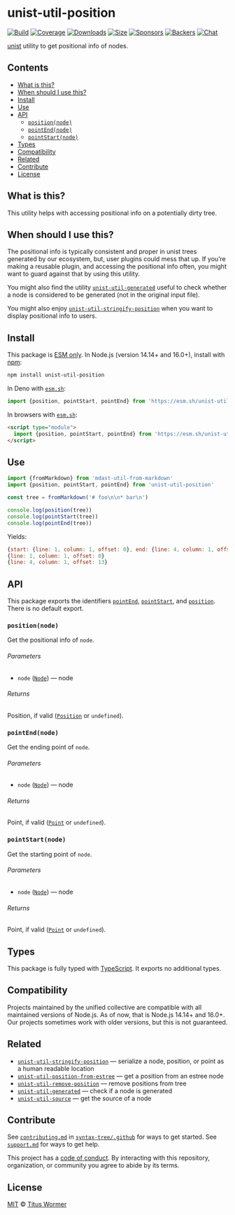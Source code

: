 # unist-util-position

[![Build][build-badge]][build]
[![Coverage][coverage-badge]][coverage]
[![Downloads][downloads-badge]][downloads]
[![Size][size-badge]][size]
[![Sponsors][sponsors-badge]][collective]
[![Backers][backers-badge]][collective]
[![Chat][chat-badge]][chat]

[unist][] utility to get positional info of nodes.

## Contents

*   [What is this?](#what-is-this)
*   [When should I use this?](#when-should-i-use-this)
*   [Install](#install)
*   [Use](#use)
*   [API](#api)
    *   [`position(node)`](#positionnode)
    *   [`pointEnd(node)`](#pointendnode)
    *   [`pointStart(node)`](#pointstartnode)
*   [Types](#types)
*   [Compatibility](#compatibility)
*   [Related](#related)
*   [Contribute](#contribute)
*   [License](#license)

## What is this?

This utility helps with accessing positional info on a potentially dirty tree.

## When should I use this?

The positional info is typically consistent and proper in unist trees generated
by our ecosystem, but, user plugins could mess that up.
If you’re making a reusable plugin, and accessing the positional info often, you
might want to guard against that by using this utility.

You might also find the utility [`unist-util-generated`][unist-util-generated]
useful to check whether a node is considered to be generated (not in the
original input file).

You might also enjoy
[`unist-util-stringify-position`][unist-util-stringify-position] when you want
to display positional info to users.

## Install

This package is [ESM only][esm].
In Node.js (version 14.14+ and 16.0+), install with [npm][]:

```sh
npm install unist-util-position
```

In Deno with [`esm.sh`][esmsh]:

```js
import {position, pointStart, pointEnd} from 'https://esm.sh/unist-util-position@4'
```

In browsers with [`esm.sh`][esmsh]:

```html
<script type="module">
  import {position, pointStart, pointEnd} from 'https://esm.sh/unist-util-position@4?bundle'
</script>
```

## Use

```js
import {fromMarkdown} from 'mdast-util-from-markdown'
import {position, pointStart, pointEnd} from 'unist-util-position'

const tree = fromMarkdown('# foo\n\n* bar\n')

console.log(position(tree))
console.log(pointStart(tree))
console.log(pointEnd(tree))
```

Yields:

```js
{start: {line: 1, column: 1, offset: 0}, end: {line: 4, column: 1, offset: 13}}
{line: 1, column: 1, offset: 0}
{line: 4, column: 1, offset: 13}
```

## API

This package exports the identifiers [`pointEnd`][pointend],
[`pointStart`][pointstart], and [`position`][position].
There is no default export.

### `position(node)`

Get the positional info of `node`.

###### Parameters

*   `node` ([`Node`][node])
    — node

###### Returns

Position, if valid ([`Position`][unist-position] or `undefined`).

### `pointEnd(node)`

Get the ending point of `node`.

###### Parameters

*   `node` ([`Node`][node])
    — node

###### Returns

Point, if valid ([`Point`][unist-point] or `undefined`).

### `pointStart(node)`

Get the starting point of `node`.

###### Parameters

*   `node` ([`Node`][node])
    — node

###### Returns

Point, if valid ([`Point`][unist-point] or `undefined`).

## Types

This package is fully typed with [TypeScript][].
It exports no additional types.

## Compatibility

Projects maintained by the unified collective are compatible with all maintained
versions of Node.js.
As of now, that is Node.js 14.14+ and 16.0+.
Our projects sometimes work with older versions, but this is not guaranteed.

## Related

*   [`unist-util-stringify-position`](https://github.com/syntax-tree/unist-util-stringify-position)
    — serialize a node, position, or point as a human readable location
*   [`unist-util-position-from-estree`](https://github.com/syntax-tree/unist-util-position-from-estree)
    — get a position from an estree node
*   [`unist-util-remove-position`](https://github.com/syntax-tree/unist-util-remove-position)
    — remove positions from tree
*   [`unist-util-generated`](https://github.com/syntax-tree/unist-util-generated)
    — check if a node is generated
*   [`unist-util-source`](https://github.com/syntax-tree/unist-util-source)
    — get the source of a node

## Contribute

See [`contributing.md`][contributing] in [`syntax-tree/.github`][health] for
ways to get started.
See [`support.md`][support] for ways to get help.

This project has a [code of conduct][coc].
By interacting with this repository, organization, or community you agree to
abide by its terms.

## License

[MIT][license] © [Titus Wormer][author]

<!-- Definitions -->

[build-badge]: https://github.com/syntax-tree/unist-util-position/workflows/main/badge.svg

[build]: https://github.com/syntax-tree/unist-util-position/actions

[coverage-badge]: https://img.shields.io/codecov/c/github/syntax-tree/unist-util-position.svg

[coverage]: https://codecov.io/github/syntax-tree/unist-util-position

[downloads-badge]: https://img.shields.io/npm/dm/unist-util-position.svg

[downloads]: https://www.npmjs.com/package/unist-util-position

[size-badge]: https://img.shields.io/bundlephobia/minzip/unist-util-position.svg

[size]: https://bundlephobia.com/result?p=unist-util-position

[sponsors-badge]: https://opencollective.com/unified/sponsors/badge.svg

[backers-badge]: https://opencollective.com/unified/backers/badge.svg

[collective]: https://opencollective.com/unified

[chat-badge]: https://img.shields.io/badge/chat-discussions-success.svg

[chat]: https://github.com/syntax-tree/unist/discussions

[npm]: https://docs.npmjs.com/cli/install

[esm]: https://gist.github.com/sindresorhus/a39789f98801d908bbc7ff3ecc99d99c

[esmsh]: https://esm.sh

[typescript]: https://www.typescriptlang.org

[license]: license

[author]: https://wooorm.com

[health]: https://github.com/syntax-tree/.github

[contributing]: https://github.com/syntax-tree/.github/blob/main/contributing.md

[support]: https://github.com/syntax-tree/.github/blob/main/support.md

[coc]: https://github.com/syntax-tree/.github/blob/main/code-of-conduct.md

[unist]: https://github.com/syntax-tree/unist

[node]: https://github.com/syntax-tree/unist#node

[unist-position]: https://github.com/syntax-tree/unist#position

[unist-point]: https://github.com/syntax-tree/unist#point

[unist-util-generated]: https://github.com/syntax-tree/unist-util-generated

[unist-util-stringify-position]: https://github.com/syntax-tree/unist-util-stringify-position

[position]: #positionnode

[pointend]: #pointendnode

[pointstart]: #pointstartnode
